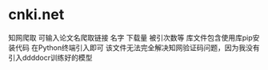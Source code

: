# cnki.net
知网爬取 可输入论文名爬取链接 名字 下载量 被引次数等
库文件包含使用库pip安装代码 在Python终端引入即可 该文件无法完全解决知网验证码问题，因为我没有引入ddddocr训练好的模型
